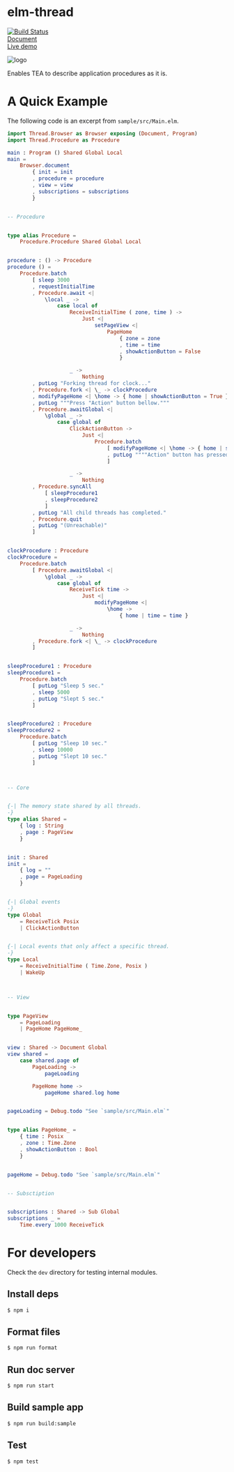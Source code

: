 # elm-thread

[![Build Status](https://travis-ci.com/arowM/elm-thread.svg?branch=main)](https://travis-ci.com/arowM/elm-thread)  
[Document](https://package.elm-lang.org/packages/arowM/elm-thread/latest/)  
[Live demo](https://arowm.github.io/elm-thread/)  

![logo](https://user-images.githubusercontent.com/1481749/115139779-de382400-a06e-11eb-80e7-22af97774bfa.jpg)

Enables TEA to describe application procedures as it is.

# A Quick Example

The following code is an excerpt from `sample/src/Main.elm`.


```elm
import Thread.Browser as Browser exposing (Document, Program)
import Thread.Procedure as Procedure

main : Program () Shared Global Local
main =
    Browser.document
        { init = init
        , procedure = procedure
        , view = view
        , subscriptions = subscriptions
        }


-- Procedure


type alias Procedure =
    Procedure.Procedure Shared Global Local


procedure : () -> Procedure
procedure () =
    Procedure.batch
        [ sleep 3000
        , requestInitialTime
        , Procedure.await <|
            \local _ ->
                case local of
                    ReceiveInitialTime ( zone, time ) ->
                        Just <|
                            setPageView <|
                                PageHome
                                    { zone = zone
                                    , time = time
                                    , showActionButton = False
                                    }

                    _ ->
                        Nothing
        , putLog "Forking thread for clock..."
        , Procedure.fork <| \_ -> clockProcedure
        , modifyPageHome <| \home -> { home | showActionButton = True }
        , putLog """Press "Action" button bellow."""
        , Procedure.awaitGlobal <|
            \global _ ->
                case global of
                    ClickActionButton ->
                        Just <|
                            Procedure.batch
                                [ modifyPageHome <| \home -> { home | showActionButton = False }
                                , putLog """"Action" button has pressed."""
                                ]

                    _ ->
                        Nothing
        , Procedure.syncAll
            [ sleepProcedure1
            , sleepProcedure2
            ]
        , putLog "All child threads has completed."
        , Procedure.quit
        , putLog "(Unreachable)"
        ]


clockProcedure : Procedure
clockProcedure =
    Procedure.batch
        [ Procedure.awaitGlobal <|
            \global _ ->
                case global of
                    ReceiveTick time ->
                        Just <|
                            modifyPageHome <|
                                \home ->
                                    { home | time = time }

                    _ ->
                        Nothing
        , Procedure.fork <| \_ -> clockProcedure
        ]


sleepProcedure1 : Procedure
sleepProcedure1 =
    Procedure.batch
        [ putLog "Sleep 5 sec."
        , sleep 5000
        , putLog "Slept 5 sec."
        ]


sleepProcedure2 : Procedure
sleepProcedure2 =
    Procedure.batch
        [ putLog "Sleep 10 sec."
        , sleep 10000
        , putLog "Slept 10 sec."
        ]



-- Core


{-| The memory state shared by all threads.
-}
type alias Shared =
    { log : String
    , page : PageView
    }


init : Shared
init =
    { log = ""
    , page = PageLoading
    }


{-| Global events
-}
type Global
    = ReceiveTick Posix
    | ClickActionButton


{-| Local events that only affect a specific thread.
-}
type Local
    = ReceiveInitialTime ( Time.Zone, Posix )
    | WakeUp



-- View


type PageView
    = PageLoading
    | PageHome PageHome_


view : Shared -> Document Global
view shared =
    case shared.page of
        PageLoading ->
            pageLoading

        PageHome home ->
            pageHome shared.log home


pageLoading = Debug.todo "See `sample/src/Main.elm`"


type alias PageHome_ =
    { time : Posix
    , zone : Time.Zone
    , showActionButton : Bool
    }


pageHome = Debug.todo "See `sample/src/Main.elm`"


-- Subsctiption


subscriptions : Shared -> Sub Global
subscriptions _ =
    Time.every 1000 ReceiveTick
```

# For developers

Check the `dev` directory for testing internal modules.

## Install deps

```sh
$ npm i
```

## Format files

```sh
$ npm run format
```

## Run doc server

```sh
$ npm run start
```

## Build sample app

```sh
$ npm run build:sample
```

## Test

```sh
$ npm test
```
